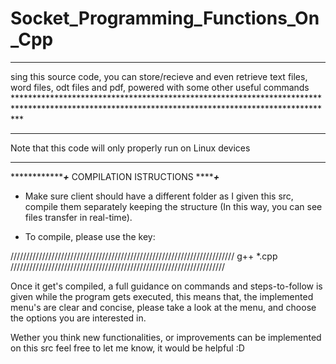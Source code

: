 # Socket_Programming_Functions_On_Cpp
*************************************************************************************************************************************************
sing this source code, you can store/recieve and even retrieve text files, word files, odt files and pdf, powered with some other useful commands *************************************************************************************************************************************************


***********************************************************
Note that this code will only properly run on Linux devices
***********************************************************


*****************+*****
COMPILATION ISTRUCTIONS
*************+*********

- Make sure client should have a different folder as I given this src, compile them separately keeping the structure (In this way, you can see files transfer in real-time). 

- To compile, please use the key:

///////////////////////////////////////////////////////////////////////      g++ *.cpp      ////////////////////////////////////////////////////////////////////


Once it get's compiled, a full guidance on commands and steps-to-follow is given while the program gets executed, this means that, the implemented menu's are clear and concise, please take a look at the menu, and choose the options you are interested in.

Wether you think new functionalities, or improvements can be implemented on this src feel free to let me know, it would be helpful :D

